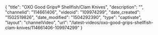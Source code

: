 {
    "title": "OXO Good Grips&reg; Shellfish\/Clam Knives",
    "description": "",
    "channelid": "114661406",
    "videoid": "109974299",
    "date_created": "1502519826",
    "date_modified": "1504292390",
    "type": "captivate",
    "layout": "channelVideo",
    "url": "\/latest-videos\/oxo-good-grips-shellfish-clam-knives\/114661406-109974299"
}